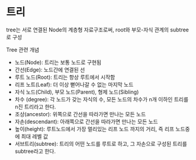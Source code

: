 # 트리
tree는 서로 연결된 Node의 계층형 자료구조로써, root와 부모-자식 관계의 subtree로 구성

Tree 관련 개념

* 노드(Node): 트리는 보통 노드로 구현됨
* 간선(Edge): 노드간에 연결된 선
* 루트 노드(Root): 트리는 항상 루트에서 시작함
* 리프 노트(Leaf): 더 이상 뻗어나갈 수 없는 마지막 노드
* 자식 노드(Child), 부모 노드(Parent), 형제 노드(Sibling)
* 차수 (degree): 각 노드가 갖는 자식의 수, 모든 노드의 차수가 n개 이하인 트리를 n진 트리라고 한다.
* 조상(ancestor): 위쪽으로 간선을 따라가면 만나는 모든 노드
* 자손(descendant): 아래쪽으로 간선을 따라가면 만나는 모든 노드
* 높이(height): 루트노드에서 가장 멀리있는 리프 노드 까지의 거리, 즉 리프 노드중에 최대 레벨 값
* 서브트리(subtree): 트리의 어떤 노드를 루트로 하고, 그 자손으로 구성된 트리를 subtree라고 한다.
